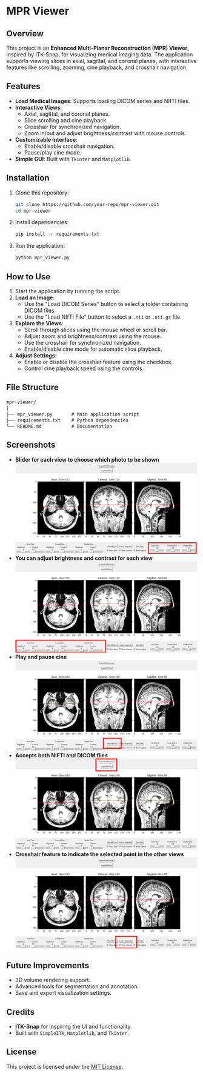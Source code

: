 # MPR Viewer

## Overview
This project is an **Enhanced Multi-Planar Reconstruction (MPR) Viewer**, inspired by ITK-Snap, for visualizing medical imaging data. The application supports viewing slices in axial, sagittal, and coronal planes, with interactive features like scrolling, zooming, cine playback, and crosshair navigation.

## Features
- **Load Medical Images**: Supports loading DICOM series and NIfTI files.
- **Interactive Views**:
  - Axial, sagittal, and coronal planes.
  - Slice scrolling and cine playback.
  - Crosshair for synchronized navigation.
  - Zoom in/out and adjust brightness/contrast with mouse controls.
- **Customizable Interface**:
  - Enable/disable crosshair navigation.
  - Pause/play cine mode.
- **Simple GUI**: Built with `Tkinter` and `Matplotlib`.

## Installation
1. Clone this repository:
   ```bash
   git clone https://github.com/your-repo/mpr-viewer.git
   cd mpr-viewer
   ```

2. Install dependencies:
   ```bash
   pip install -r requirements.txt
   ```

3. Run the application:
   ```bash
   python mpr_viewer.py
   ```

## How to Use
1. Start the application by running the script.
2. **Load an Image**:
   - Use the "Load DICOM Series" button to select a folder containing DICOM files.
   - Use the "Load NIfTI File" button to select a `.nii` or `.nii.gz` file.
3. **Explore the Views**:
   - Scroll through slices using the mouse wheel or scroll bar.
   - Adjust zoom and brightness/contrast using the mouse.
   - Use the crosshair for synchronized navigation.
   - Enable/disable cine mode for automatic slice playback.
4. **Adjust Settings**:
   - Enable or disable the crosshair feature using the checkbox.
   - Control cine playback speed using the controls.

## File Structure
```
mpr-viewer/
│
├── mpr_viewer.py       # Main application script
├── requirements.txt    # Python dependencies
└── README.md           # Documentation
```

## Screenshots
- **Slider for each view to choose which photo to be shown**
![Alt text](images/1.jpg)
- **You can adjust brightness and contrast for each view**
![Alt text](images/2.jpg)
- **Play and pause cine**
![Alt text](images/3.jpg)
- **Accepts both NIFTI and DICOM files**
![Alt text](images/4.jpg)
- **Crosshair feature to indicate the selected point in the other views**
![Alt text](images/5.jpg)



## Future Improvements
- 3D volume rendering support.
- Advanced tools for segmentation and annotation.
- Save and export visualization settings.

## Credits
- **ITK-Snap** for inspiring the UI and functionality.
- Built with `SimpleITK`, `Matplotlib`, and `Tkinter`.

## License
This project is licensed under the [MIT License](LICENSE).
